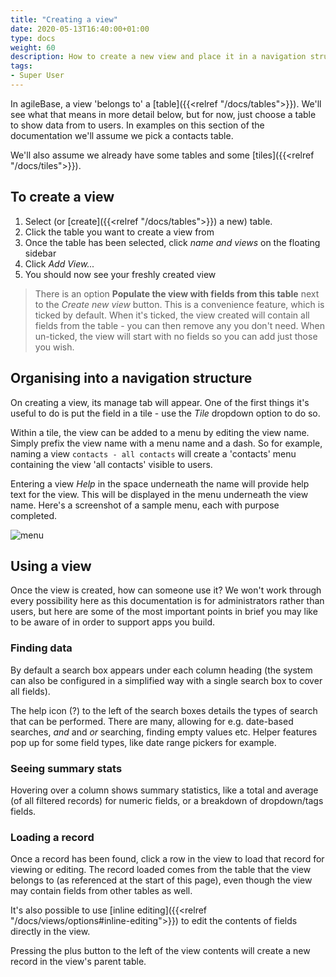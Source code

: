 ```yaml
---
title: "Creating a view"
date: 2020-05-13T16:40:00+01:00
type: docs
weight: 60
description: How to create a new view and place it in a navigation structure
tags:
- Super User
---
```

In agileBase, a view 'belongs to' a [table]({{<relref "/docs/tables">}}). We'll see what that means in more detail below, but for now, just choose a table to show data from to users. In examples on this section of the documentation we'll assume we pick a contacts table.

We'll also assume we already have some tables and some [tiles]({{<relref "/docs/tiles">}}).

## To create a view
1. Select (or [create]({{<relref "/docs/tables">}}) a new) table.
2. Click the table you want to create a view from
3. Once the table has been selected, click _name and views_ on the floating sidebar
4. Click _Add View..._
5. You should now see your freshly created view

> There is an option **Populate the view with fields from this table** next to the _Create new view_ button. This is a convenience feature, which is ticked by default. When it's ticked, the view created will contain all fields from the table - you can then remove any you don't need. When un-ticked, the view will start with no fields so you can add just those you wish.

## Organising into a navigation structure
On creating a view, its manage tab will appear. One of the first things it's useful to do is put the field in a tile - use the _Tile_ dropdown option to do so.

Within a tile, the view can be added to a menu by editing the view name. Simply prefix the view name with a menu name and a dash. So for example, naming a view `contacts - all contacts` will create a 'contacts' menu containing the view 'all contacts' visible to users.

Entering a view _Help_ in the space underneath the name will provide help text for the view. This will be displayed in the menu underneath the view name. Here's a screenshot of a sample menu, each with purpose completed.

![menu](/menu.png)

## Using a view
Once the view is created, how can someone use it? We won't work through every possibility here as this documentation is for administrators rather than users, but here are some of the most important points in brief you may like to be aware of in order to support apps you build.

### Finding data
By default a search box appears under each column heading (the system can also be configured in a simplified way with a single search box to cover all fields).

The help icon (?) to the left of the search boxes details the types of search that can be performed. There are many, allowing for e.g. date-based searches, _and_ and _or_ searching, finding empty values etc. Helper features pop up for some field types, like date range pickers for example.

### Seeing summary stats
Hovering over a column shows summary statistics, like a total and average (of all filtered records) for numeric fields, or a breakdown of dropdown/tags fields.

### Loading a record
Once a record has been found, click a row in the view to load that record for viewing or editing. The record loaded comes from the table that the view belongs to (as referenced at the start of this page), even though the view may contain fields from other tables as well.

It's also possible to use [inline editing]({{<relref "/docs/views/options#inline-editing">}}) to edit the contents of fields directly in the view.

Pressing the plus button to the left of the view contents will create a new record in the view's parent table.